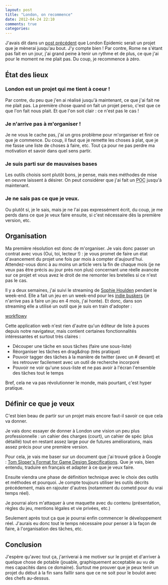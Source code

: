 ```yaml
---
layout: post
title: "London, on recommence"
date: 2012-04-24 22:10
comments: true
categories: 
---
```


J'avais dit dans un [post précédent](http://blog.isammoc.net/blog/2012/03/27/london-epidemic-intro/) que London Epidemic serait un projet que je mènerai jusqu'au bout. J'y compte bien ! Par contre, Rome ne s'étant pas fait en un jour, j'ai grand peine à tenir un rythme et de plus, ce que j'ai pour le moment ne me plait pas. Du coup, je recommence à zéro.

<!--more-->

État des lieux
--------------

### London est un projet qui me tient à coeur !

Par contre, du peu que j'en ai réalisé jusqu'à maintenant, ce que j'ai fait ne me plait pas. La première chose quand on fait un projet perso, c'est que ce que l'on fait nous plait. Et que l'on soit clair : ce n'est pas le cas !

### Je n'arrive pas à m'organiser !

Je ne vous le cache pas, j'ai un gros problème pour m'organiser et finir ce que je commence. Du coup, il faut que je remette les choses à plat, que je me fasse une liste de choses à faire, etc. Tout ça pour ne pas perdre ma motivation et savoir dans quel sens partir.

### Je suis parti sur de mauvaises bases

Les outils choisis sont plutôt bons, je pense, mais mes méthodes de mise en oeuvre laissent à désirer. On peut considérer que j'ai fait un <abbr title="Proof Of Concept">POC</abbr> jusqu'à maintenant.

### Je ne sais pas ce que je veux.

Ou plutôt si, je le sais, mais je ne l'ai pas expressément écrit, du coup, je me perds dans ce que je veux faire ensuite, si c'est nécessaire dès la première version, etc.

Organisation
------------

Ma première résolution est donc de m'organiser.
Je vais donc passer un contrat avec vous (Oui, toi, lecteur !) : je vous promet de faire un état d'avancement du projet une fois par mois à compter d'aujourd'hui.
Attendez-vous donc à au moins un article vers la fin de chaque mois (je ne veux pas être précis au jour près non plus) concernant une réelle avancée sur ce projet et vous avez le droit de me remonter les bretelles si ce n'est pas le cas.

Il y a deux semaines, j'ai suivi le streaming de [Sophie Houlden](https://twitter.com/#!/S0phieH) pendant le week-end.
Elle a fait un jeu en un week-end pour les [indie buskers](www.indiebuskers.net) (je n'arrive pas à faire un jeu en 4 mois, j'ai honte).
Et donc, dans son streaming elle a utilisé un outil que je suis en train d'adopter : 

[workflowy](https://workflowy.com/)

Cette application web n'est rien d'autre qu'un éditeur de liste à puces depuis notre navigateur, mais contient certaines fonctionnalités intéressantes et surtout très claires : 

 * Découper une tâche en sous tâches (faire une sous-liste)
 * Réorganiser les tâches en drag&drop (très pratique)
 * Pouvoir tagger des tâches à la manière de twitter (avec un # devant) et les retrouver facilement avec un outil de recherche incorporé
 * Pouvoir ne voir qu'une sous-liste et ne pas avoir à l'écran l'ensemble des tâches tout le temps

Bref, cela ne va pas révolutionner le monde, mais pourtant, c'est hyper pratique.

Définir ce que je veux
----------------------

C'est bien beau de partir sur un projet mais encore faut-il savoir ce que cela va donner.

Je vais donc essayer de donner à London une vision un peu plus professionnelle : un cahier des charges (court), un cahier de spéc (plus détaillé) tout en restant assez large pour de futures améliorations, mais assez précis pour une première version.

Pour cela, je vais me baser sur un document que j'ai trouvé grâce à Google : [Tom Sloper's Format for Game Design Specifications](http://www.gamedev.net/page/resources/_/creative/game-design/tom-slopers-format-for-game-design-specifi-r243). Que je vais, bien entendu, traduire en français et adapter à ce que je veux faire.

Ensuite viendra une phase de définition technique avec le choix des outils et méthodes et pourquoi.
Je compte toujours utiliser les outils décrits précédement, mais en rajouter d'autres (notamment du cometd pour du vrai temps réel).

Je pourrai alors m'attaquer à une maquette avec du contenu (présentation, règles du jeu, mentions légales et vie privées, etc.)

Seulement après tout ça que je pourrai enfin commencer le développement réel. J'aurais eu donc tout le temps nécessaire pour penser à la façon de faire, à l'organisation des tâches, etc.

Conclusion
----------

J'espère qu'avec tout ça, j'arriverai à me motiver sur le projet et d'arriver à quelque chose de potable (jouable, graphiquement acceptable au vu de mes capacités dans ce domaine). Surtout me prouver que je peux tenir un projet du début à la fin sans faillir sans que ce ne soit pour le boulot avec des chefs au-dessus.
